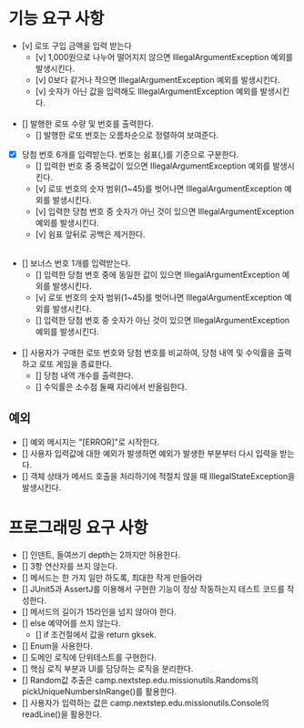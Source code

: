 # 기능 요구 사항
- [v] 로또 구입 금액을 입력 받는다
  - [v] 1,000원으로 나누어 떨어지지 않으면 IllegalArgumentException 예외를 발생시킨다.
  - [v] 0보다 같거나 작으면 IllegalArgumentException 예외를 발생시킨다.
  - [v] 숫자가 아닌 값을 입력해도 IllegalArgumentException 예외를 발생시킨다.
</br></br>
- [] 발행한 로또 수량 및 번호를 출력한다.
  - [] 발행한 로또 번호는 오름차순으로 정렬하여 보여준다.

- [x] 당첨 번호 6개를 입력받는다. 번호는 쉼표(,)를 기준으로 구분한다.
  - [] 입력한 번호 중 중복값이 있으면 IllegalArgumentException 예외를 발생시킨다.
  - [v] 로또 번호의 숫자 범위(1~45)를 벗어나면 IllegalArgumentException 예외를 발생시킨다.
  - [v] 입력한 당첨 번호 중 숫자가 아닌 것이 있으면 IllegalArgumentException 예외를 발생시킨다.
  - [v] 쉼표 앞뒤로 공백은 제거한다.
    </br></br>
- [] 보너스 번호 1개를 입력받는다.
  - [] 입력한 당첨 번호 중에 동일한 값이 있으면 IllegalArgumentException 예외를 발생시킨다.
  - [v] 로또 번호의 숫자 범위(1~45)를 벗어나면 IllegalArgumentException 예외를 발생시킨다.
  - [] 입력한 당첨 번호 중 숫자가 아닌 것이 있으면 IllegalArgumentException 예외를 발생시킨다.
</br></br>
- [] 사용자가 구매한 로또 번호와 당첨 번호를 비교하여, 당첨 내역 및 수익률을 출력하고 로또 게임을 종료한다.
  - [] 당첨 내역 개수를 출력한다.
  - [] 수익률은 소수점 둘째 자리에서 반올림한다.
## 예외
- [] 예외 메시지는 "[ERROR]"로 시작한다.
- [] 사용자 입력값에 대한 예외가 발생하면 예외가 발생한 부분부터 다시 입력을 받는다.
- [] 객체 상태가 메서드 호출을 처리하기에 적절치 않을 때 IllegalStateException을 발생시킨다.

# 프로그래밍 요구 사항
- [] 인덴트, 들여쓰기 depth는 2까지만 허용한다.
- [] 3항 연산자를 쓰지 않는다.
- [] 메서드는 한 가지 일만 하도록, 최대한 작게 만들어라
- [] JUnit5과 AssertJ를 이용해서 구현한 기능이 정상 작동하는지 테스트 코드를 작성한다.
- [] 메서드의 길이가 15라인을 넘지 않아야 한다.
- [] else 예약어를 쓰지 않는다.
  - [] if 조건절에서 값을 return gksek.
- [] Enum을 사용한다.
- [] 도메인 로직에 단위테스트를 구현한다.
- [] 핵심 로직 부분과 UI를 담당하는 로직을 분리한다.
- [] Random값 추출은 camp.nextstep.edu.missionutils.Randoms의 pickUniqueNumbersInRange()를 활용한다.
- [] 사용자가 입력하는 값은 camp.nextstep.edu.missionutils.Console의 readLine()을 활용한다.